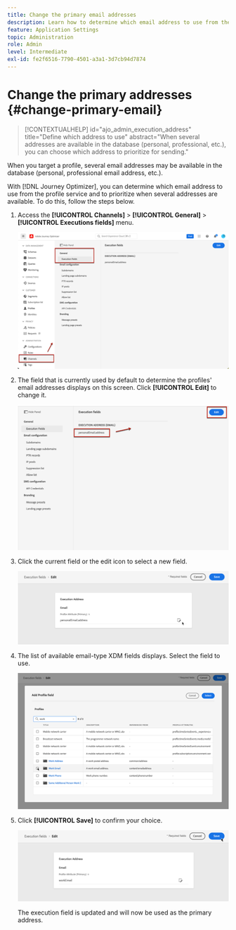 ```yaml
---
title: Change the primary email addresses 
description: Learn how to determine which email address to use from the profile service.
feature: Application Settings
topic: Administration
role: Admin
level: Intermediate
exl-id: fe2f6516-7790-4501-a3a1-3d7cb94d7874
---
```

# Change the primary addresses {#change-primary-email}

>[!CONTEXTUALHELP]
>id="ajo_admin_execution_address"
>title="Define which address to use"
>abstract="When several addresses are available in the database (personal, professional, etc.), you can choose which address to prioritize for sending."

When you target a profile, several email addresses may be available in the database (personal, professional email address, etc.).

With [!DNL Journey Optimizer], you can determine which email address to use from the profile service and to prioritize when several addresses are available. To do this, follow the steps below.

1. Access the  **[!UICONTROL Channels]** > **[!UICONTROL General]** > **[!UICONTROL Executions fields]** menu.

    ![](assets/primary-address-execution-fields.png)

1. The field that is currently used by default to determine the profiles' email addresses displays on this screen. Click **[!UICONTROL Edit]** to change it.

    ![](assets/primary-address.png)

1. Click the current field or the edit icon to select a new field.

    ![](assets/primary-address-edit.png)

1. The list of available email-type XDM fields displays. Select the field to use.

    ![](assets/primary-address-field.png)

1. Click **[!UICONTROL Save]** to confirm your choice.

    ![](assets/primary-address-save.png)

    The execution field is updated and will now be used as the primary address.
    
<!--1. You can also select an additional field to use as secondary email address. This allows you to determine which field to use if the primary field is empty for a profile. -->
